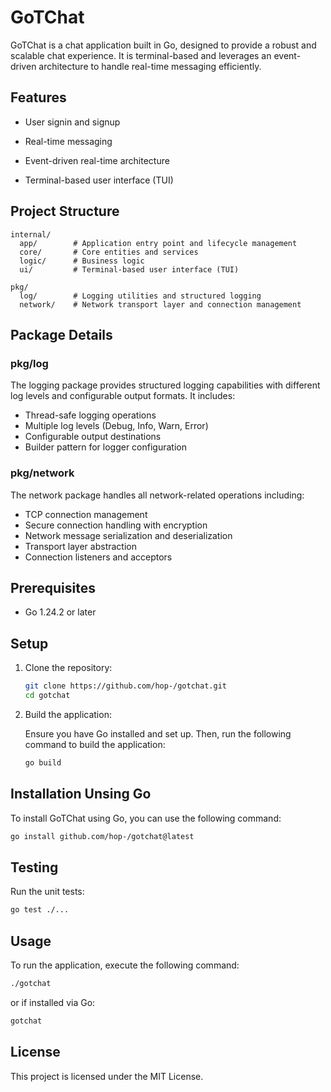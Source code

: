 # GoTChat

GoTChat is a chat application built in Go, designed to provide a robust and scalable chat experience. It is terminal-based and leverages an event-driven architecture to handle real-time messaging efficiently.

## Features

- User signin and signup

- Real-time messaging

- Event-driven real-time architecture

- Terminal-based user interface (TUI)

## Project Structure

```plaintext
internal/
  app/        # Application entry point and lifecycle management
  core/       # Core entities and services
  logic/      # Business logic
  ui/         # Terminal-based user interface (TUI)

pkg/
  log/        # Logging utilities and structured logging
  network/    # Network transport layer and connection management
```

## Package Details

### pkg/log

The logging package provides structured logging capabilities with different log levels and configurable output formats. It includes:

- Thread-safe logging operations
- Multiple log levels (Debug, Info, Warn, Error)
- Configurable output destinations
- Builder pattern for logger configuration

### pkg/network

The network package handles all network-related operations including:

- TCP connection management
- Secure connection handling with encryption
- Network message serialization and deserialization
- Transport layer abstraction
- Connection listeners and acceptors

## Prerequisites

- Go 1.24.2 or later

## Setup

1. Clone the repository:

   ```bash
   git clone https://github.com/hop-/gotchat.git
   cd gotchat
   ```

2. Build the application:

   Ensure you have Go installed and set up. Then, run the following command to build the application:

   ```bash
   go build
   ```

## Installation Unsing Go

To install GoTChat using Go, you can use the following command:

```bash
go install github.com/hop-/gotchat@latest
```

## Testing

Run the unit tests:

```bash
go test ./...
```

## Usage

To run the application, execute the following command:

```bash
./gotchat
```

or if installed via Go:

```bash
gotchat
```

## License

This project is licensed under the MIT License.
